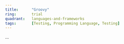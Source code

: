 ```yaml
---
title:      "Groovy"
ring:       trial
quadrant:   languages-and-frameworks
tags:       [Testing, Programming Language, Testing]
---
```

...